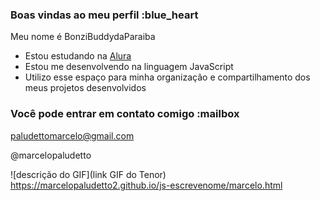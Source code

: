 ### Boas vindas ao meu perfil :blue_heart
Meu nome é BonziBuddydaParaiba

- Estou estudando na [Alura](https://www.alura.com.br)
- Estou me desenvolvendo na linguagem JavaScript
- Utilizo esse espaço para minha organização e compartilhamento dos meus projetos desenvolvidos

### Você pode entrar em contato comigo :mailbox

paludettomarcelo@gmail.com

@marcelopaludetto

![descrição do GIF](link GIF do Tenor)
https://marcelopaludetto2.github.io/js-escrevenome/marcelo.html
